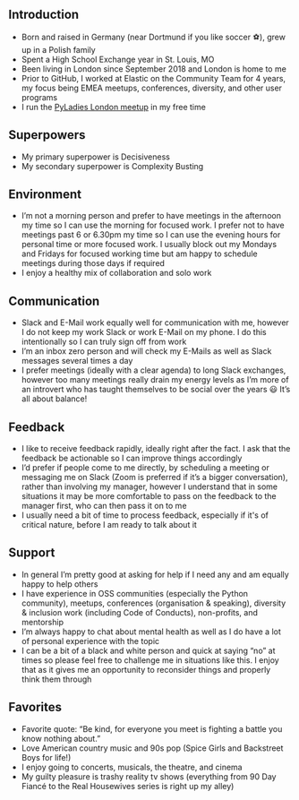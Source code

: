 ## Introduction

* Born and raised in Germany (near Dortmund if you like soccer ⚽), grew up in a Polish family
* Spent a High School Exchange year in St. Louis, MO
* Been living in London since September 2018 and London is home to me
* Prior to GitHub, I worked at Elastic on the Community Team for 4 years, my focus being EMEA meetups, conferences, diversity, and other user programs
* I run the [PyLadies London meetup](https://www.meetup.com/PyLadiesLondon/) in my free time

## Superpowers

* My primary superpower is Decisiveness
* My secondary superpower is Complexity Busting


## Environment

* I’m not a morning person and prefer to have meetings in the afternoon my time so I can use the morning for focused work. I prefer not to have meetings past 6 or 6.30pm my time so I can use the evening hours for personal time or more focused work. I usually block out my Mondays and Fridays for focused working time but am happy to schedule meetings during those days if required
* I enjoy a healthy mix of collaboration and solo work


## Communication

* Slack and E-Mail work equally well for communication with me, however I do not keep my work Slack or work E-Mail on my phone. I do this intentionally so I can truly sign off from work
* I’m an inbox zero person and will check my E-Mails as well as Slack messages several times a day
* I prefer meetings (ideally with a clear agenda) to long Slack exchanges, however too many meetings really drain my energy levels as I’m more of an introvert who has taught themselves to be social over the years 😃 It’s all about balance!


## Feedback

* I like to receive feedback rapidly, ideally right after the fact. I ask that the feedback be actionable so I can improve things accordingly
* I’d prefer if people come to me directly, by scheduling a meeting or messaging me on Slack (Zoom is preferred if it’s a bigger conversation), rather than involving my manager, however I understand that in some situations it may be more comfortable to pass on the feedback to the manager first, who can then pass it on to me
* I usually need a bit of time to process feedback, especially if it's of critical nature, before I am ready to talk about it


## Support

* In general I’m pretty good at asking for help if I need any and am equally happy to help others 
* I have experience in OSS communities (especially the Python community), meetups, conferences (organisation & speaking), diversity & inclusion work (including Code of Conducts), non-profits, and mentorship
* I’m always happy to chat about mental health as well as I do have a lot of personal experience with the topic
* I can be a bit of a black and white person and quick at saying “no” at times so please feel free to challenge me in situations like this. I enjoy that as it gives me an opportunity to reconsider things and properly think them through 


## Favorites

* Favorite quote: “Be kind, for everyone you meet is fighting a battle you know nothing about.”
* Love American country music and 90s pop (Spice Girls and Backstreet Boys for life!)
* I enjoy going to concerts, musicals, the theatre, and cinema
* My guilty pleasure is trashy reality tv shows (everything from 90 Day Fiancé to the Real Housewives series is right up my alley)


